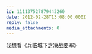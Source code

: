 ```yaml
---
id: 111137527879443260
date: 2012-02-28T13:08:00.000Z
reply: false
media_attachments: 0
---
```


我想看《兵临城下之决战要塞》 ​​​​

